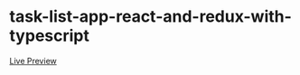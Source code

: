 # task-list-app-react-and-redux-with-typescript

[Live Preview](https://apps.damirpristav.com/task-list-react-typescript/)

<!-- [Blog Post]() -->